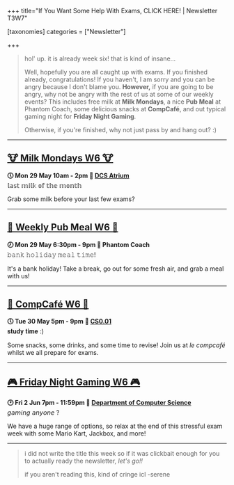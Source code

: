 +++
title="If You Want Some Help With Exams, CLICK HERE! | Newsletter T3W7"

[taxonomies]
categories = ["Newsletter"]

+++
> hol' up. it is already week six! that is kind of insane...
> 
> Well, hopefully you are all caught up with exams. If you finished already, congratulations! If you haven't, I am sorry and you can be angry because I don't blame you. **However,** if you are going to be angry, why not be angry with the rest of us at some of our weekly events? This includes free milk at **Milk Mondays**, a nice **Pub Meal** at Phantom Coach, some delicious snacks at **CompCafé**, and out typical gaming night for **Friday Night Gaming**. 
> 
> Otherwise, if you're finished, why not just pass by and hang out? :)

***

## **[🐮 Milk Mondays W6 🐮](https://uwcs.co.uk/events/mm-22t3w6/)**
**🕔 Mon 29 May 10am - 2pm  📍 [DCS Atrium](https://campus.warwick.ac.uk/?cmsid=14)**  
𝕝𝕒𝕤𝕥 𝕞𝕚𝕝𝕜 𝕠𝕗 𝕥𝕙𝕖 𝕞𝕠𝕟𝕥𝕙

Grab some milk before your last few exams?
***

## **[🍛 Weekly Pub Meal W6 🍛](https://uwcs.co.uk/events/pub-meal-22t3w6)**
**🕗 Mon 29 May 6:30pm - 9pm  📍 Phantom Coach**  
𝚋𝚊𝚗𝚔 𝚑𝚘𝚕𝚒𝚍𝚊𝚢 𝚖𝚎𝚊𝚕 𝚝𝚒𝚖𝚎!

It's a bank holiday! Take a break, go out for some fresh air, and grab a meal with us!
***

## **[🍩 CompCafé W6 🍩](https://uwcs.co.uk/events/compcafe-22t3w6/)**
**🕔 Tue 30 May 5pm - 9pm  📍 [CS0.01](https://campus.warwick.ac.uk/?cmsid=1557)**  
𝐬𝐭𝐮𝐝𝐲 𝐭𝐢𝐦𝐞 :)

Some snacks, some drinks, and some time to revise! Join us at *le compcafé* whilst we all prepare for exams.
***

## **[🎮 Friday Night Gaming W6 🎮](https://uwcs.co.uk/events/fng-22t3w6/)**
**🕑 Fri 2 Jun 7pm - 11:59pm  📍 [Department of Computer Science](https://campus.warwick.ac.uk/?cmsid=14)**  
𝘨𝘢𝘮𝘪𝘯𝘨 𝘢𝘯𝘺𝘰𝘯𝘦 ?

We have a huge range of options, so relax at the end of this stressful exam week with some Mario Kart, Jackbox, and more!
***

> i did not write the title this week so if it was clickbait enough for you to actually ready the newsletter, *let's go!!*
> 
> if you aren't reading this, kind of cringe icl -serene